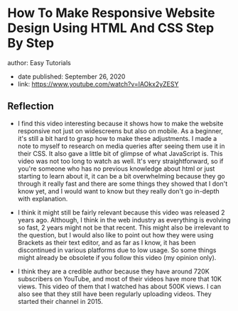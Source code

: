 # How To Make Responsive Website Design Using HTML And CSS Step By Step
author: Easy Tutorials
- date published: September 26, 2020
- link: https://www.youtube.com/watch?v=lAOkx2yZESY

## Reflection
- I find this video interesting because it shows how to make the website responsive not just on widescreens but also on mobile. As a beginner, it's still a bit hard to grasp how to make these adjustments. I made a note to myself to research on media queries after seeing them use it in their CSS. It also gave a little bit of glimpse of what JavaScript is. This video was not too long to watch as well. It's very straightforward, so if you're someone who has no previous knowledge about html or just starting to learn about it, it can be a bit overwhelming because they go through it really fast and there are some things they showed that I don't know yet, and I would want to know but they really don't go in-depth with explanation. 

- I think it might still be fairly relevant because this video was released 2 years ago. Although, I think in the web industry as everything is evolving so fast, 2 years might not be that recent. This might also be irrelevant to the question, but I would also like to point out how they were using Brackets as their text editor, and as far as I know, it has been discontinued in various platforms due to low usage. So some things might already be obsolete if you follow this video (my opinion only).

- I think they are a credible author because they have around 720K subscribers on YouTube, and most of their videos have more that 10K views. This video of them that I watched has about 500K views. I can also see that they still have been regularly uploading videos. They started their channel in 2015. 
